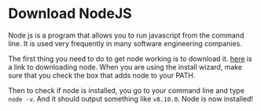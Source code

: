 # Download NodeJS
Node js is a program that allows you to run javascript from the command line. It is used very frequently in many software engineering companies.

The first thing you need to do to get node working is to download it. [here](https://nodejs.org/en/download/) is a link to downloading node. When you are using the install wizard, make sure that you check the box that adds node to your PATH.

Then to check if node is installed, you go to your command line and type `node -v`. And it should output something like `v8.10.0`. Node is now installed!